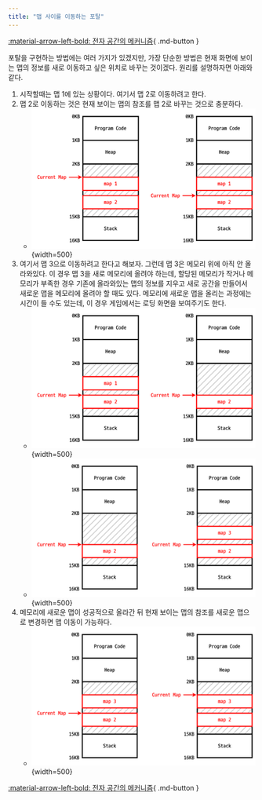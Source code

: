 ```yaml
---
title: "맵 사이를 이동하는 포탈"
---
```


[:material-arrow-left-bold: 전자 공간의 메커니즘](./index.md){ .md-button }

포탈을 구현하는 방법에는 여러 가지가 있겠지만, 가장 단순한 방법은 현재 화면에 보이는 맵의 정보를 새로 이동하고 싶은 위치로 바꾸는 것이겠다. 원리를 설명하자면 아래와 같다.

1. 시작할때는 맵 1에 있는 상황이다. 여기서 맵 2로 이동하려고 한다.
2. 맵 2로 이동하는 것은 현재 보이는 맵의 참조를 맵 2로 바꾸는 것으로 충분하다.
    - ![portal-memory-1](../../../assets/electronic-architecture/elec-space-mechanism/portal-memory-1.png){width=500}
3. 여기서 맵 3으로 이동하려고 한다고 해보자. 그런데 맵 3은 메모리 위에 아직 안 올라와있다. 이 경우 맵 3을 새로 메모리에 올려야 하는데, 할당된 메모리가 작거나 메모리가 부족한 경우 기존에 올라와있는 맵의 정보를 지우고 새로 공간을 만들어서 새로운 맵을 메모리에 올려야 할 때도 있다. 메모리에 새로운 맵을 올리는 과정에는 시간이 들 수도 있는데, 이 경우 게임에서는 로딩 화면을 보여주기도 한다.
    - ![portal-memory-2](../../../assets/electronic-architecture/elec-space-mechanism/portal-memory-2.png){width=500}
    - ![portal-memory-3](../../../assets/electronic-architecture/elec-space-mechanism/portal-memory-3.png){width=500}
4. 메모리에 새로운 맵이 성공적으로 올라간 뒤 현재 보이는 맵의 참조를 새로운 맵으로 변경하면 맵 이동이 가능하다.
    - ![portal-memory-4](../../../assets/electronic-architecture/elec-space-mechanism/portal-memory-4.png){width=500}

[:material-arrow-left-bold: 전자 공간의 메커니즘](./index.md){ .md-button }
